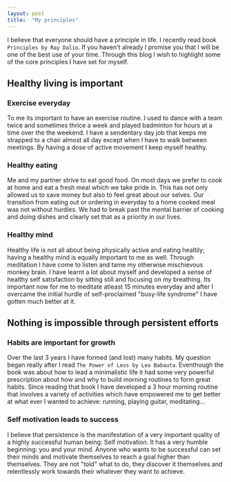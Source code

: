 ```yaml
---
layout: post
title:  "My principles"
---
```



I believe that everyone should have a principle in life. I recently read book `Principles by Ray Dalio`. If you haven't already I promise you that I will be one of the best use of your time. Through this blog I wish to highlight some of the core principles I have set for myself. 

## Healthy living is important

### Exercise everyday

To me its important to have an exercise routine. I used to dance with a team twice and sometimes thrice a week and played badminton for hours at a time over the the weekend. I have a sendentary day job that keeps me strapped to a chair almost all day except when I have to walk between meetings. By having a  dose of active movement I keep myself healthy. 

### Healthy eating

Me and my partner strive to eat good food. On most days we prefer to cook at home and eat a fresh meal which we take pride in. This has not only allowed us to save money but also to feel great about our selves. Our transition from eating out or ordering in everyday to a home cooked meal was not without hurdles. We had to break past the mental barrier of cooking and doing dishes and clearly set that as a priority in our lives.

### Healthy mind

Healthy life is not all about being physically active and eating healtily; having a healthy mind is equally important to me as well. Through meditation I have come to listen and tame my otherwise mischievous monkey brain. I have learnt a lot about myself and developed a sense of healthy self satisfaction by sitting still and focusing on my breathing. Its important now for me to meditate atleast 15 minutes everyday and after I overcame the initial hurdle of self-proclaimed "busy-life syndrome" I have gotten much better at it.

## Nothing is impossible through persistent efforts

### Habits are important for growth

Over the last 3 years I have formed (and lost) many habits. My question began really after I read `The Power of Less by Leo Babauta`. Eventhough the book was about how to lead a minimalistic life it had some very powerful prescription about how and why to build morning routines to form great habits. Since reading that book I have developed a 3 hour morning routine that involves a variety of activities which have empowered me to get better at what ever I wanted to achieve: running, playing guitar, meditating...

### Self motivation leads to success

I believe that persistence is the manifestation of a very important quality of a highly successful human being: Self motivation. It has a very humble beginning: you and your mind. Anyone who wants to be successful can set their minds and motivate themselves to reach a goal higher than themselves. They are not "told" what to do, they discover it themselves and relentlessly work towards their whatever they want to achieve. 

